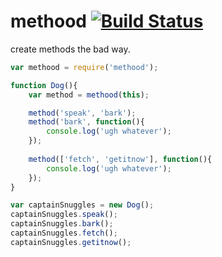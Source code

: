 methood [![Build Status](https://travis-ci.org/rrrelay/methood.png)](https://travis-ci.org/rrrelay/methood)
=========

create methods the bad way.


```js
var methood = require('methood');

function Dog(){
	var method = methood(this);

	method('speak', 'bark');
	method('bark', function(){
		console.log('ugh whatever');
	});
	
	method(['fetch', 'getitnow'], function(){
		console.log('ugh whatever');
	});
}

var captainSnuggles = new Dog();
captainSnuggles.speak();
captainSnuggles.bark();
captainSnuggles.fetch();
captainSnuggles.getitnow();
```

